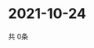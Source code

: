 # 2021-10-24
  共 0条

  <!-- BEGIN -->
  <!-- 最后更新时间Sun Oct 24 2021 13:10:26 GMT+0000 (Coordinated Universal Time) -->
  
  <!-- END -->
  
  